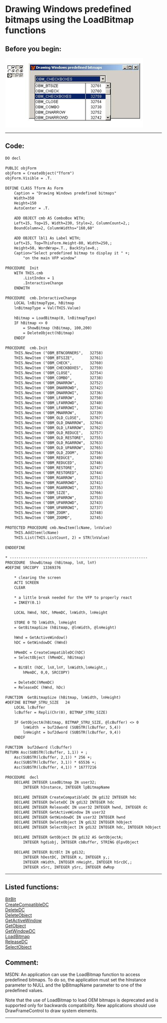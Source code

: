 
# Drawing Windows predefined bitmaps using the LoadBitmap functions

## Before you begin:
![](../images/winbmps.jpg)  
  
***  


## Code:
```foxpro  
DO decl

PUBLIC objForm
objForm = CreateObject("Tform")
objForm.Visible = .T.

DEFINE CLASS Tform As Form
	Caption = "Drawing Windows predefined bitmaps"
	Width=350
	Height=150
	AutoCenter = .T.

	ADD OBJECT cmb AS ComboBox WITH;
	Left=15, Top=15, Width=230, Style=2, ColumnCount=2,;
	BoundColumn=2, ColumnWidths="160,60"
	
	ADD OBJECT lbl1 As Label WITH;
	Left=15, Top=ThisForm.Height-80, Width=250,;
	Height=50, WordWrap=.T., BackStyle=0,;
	Caption="Select predefined bitmap to display it " +;
		"on the main VFP window"

PROCEDURE  Init
	WITH THIS.cmb
		.ListIndex = 1
		.InteractiveChange
	ENDWITH

PROCEDURE  cmb.InteractiveChange
	LOCAL lnBitmapType, hBitmap
	lnBitmapType = Val(THIS.Value)

	hBitmap = LoadBitmap(0, lnBitmapType)
	IF hBitmap <> 0
		= ShowBitmap (hBitmap, 100,200)
		= DeleteObject(hBitmap)
	ENDIF

PROCEDURE  cmb.Init
	THIS.NewItem ("OBM_BTNCORNERS",   32758)
	THIS.NewItem ("OBM_BTSIZE",       32761)
	THIS.NewItem ("OBM_CHECK",        32760)
	THIS.NewItem ("OBM_CHECKBOXES",   32759)
	THIS.NewItem ("OBM_CLOSE",        32754)
	THIS.NewItem ("OBM_COMBO",        32738)
	THIS.NewItem ("OBM_DNARROW",      32752)
	THIS.NewItem ("OBM_DNARROWD",     32742)
	THIS.NewItem ("OBM_DNARROWI",     32736)
	THIS.NewItem ("OBM_LFARROW",      32750)
	THIS.NewItem ("OBM_LFARROWD",     32740)
	THIS.NewItem ("OBM_LFARROWI",     32734)
	THIS.NewItem ("OBM_MNARROW",      32739)
	THIS.NewItem ("OBM_OLD_CLOSE",    32767)
	THIS.NewItem ("OBM_OLD_DNARROW",  32764)
	THIS.NewItem ("OBM_OLD_LFARROW",  32762)
	THIS.NewItem ("OBM_OLD_REDUCE",   32757)
	THIS.NewItem ("OBM_OLD_RESTORE",  32755)
	THIS.NewItem ("OBM_OLD_RGARROW",  32763)
	THIS.NewItem ("OBM_OLD_UPARROW",  32765)
	THIS.NewItem ("OBM_OLD_ZOOM",     32756)
	THIS.NewItem ("OBM_REDUCE",       32749)
	THIS.NewItem ("OBM_REDUCED",      32746)
	THIS.NewItem ("OBM_RESTORE",      32747)
	THIS.NewItem ("OBM_RESTORED",     32744)
	THIS.NewItem ("OBM_RGARROW",      32751)
	THIS.NewItem ("OBM_RGARROWD",     32741)
	THIS.NewItem ("OBM_RGARROWI",     32735)
	THIS.NewItem ("OBM_SIZE",         32766)
	THIS.NewItem ("OBM_UPARROW",      32753)
	THIS.NewItem ("OBM_UPARROWD",     32743)
	THIS.NewItem ("OBM_UPARROWI",     32737)
	THIS.NewItem ("OBM_ZOOM",         32748)
	THIS.NewItem ("OBM_ZOOMD",        32745)

PROTECTED PROCEDURE cmb.NewItem(lcName, lnValue)
	THIS.AddItem(lcName)
	THIS.List(THIS.ListCount, 2) = STR(lnValue)

ENDDEFINE

* --------------------------------------------------------------
PROCEDURE  ShowBitmap (hBitmap, lnX, lnY)
#DEFINE SRCCOPY  13369376

	* clearing the screen
	ACTI SCREEN
	CLEAR

	* a little break needed for the VFP to properly react
	= INKEY(0.1)

	LOCAL hWnd, hDC, hMemDC, lnWidth, lnHeight

	STORE 0 TO lnWidth, lnHeight
	= GetBitmapSize (hBitmap, @lnWidth, @lnHeight)

	hWnd = GetActiveWindow()
	hDC = GetWindowDC (hWnd)
	
	hMemDC = CreateCompatibleDC(hDC)
	= SelectObject (hMemDC, hBitmap)

	= BitBlt (hDC, lnX,lnY, lnWidth,lnHeight,;
		hMemDC, 0,0, SRCCOPY)

	= DeleteDC(hMemDC)
	= ReleaseDC (hWnd, hDc)

FUNCTION  GetBitmapSize (hBitmap, lnWidth, lnHeight)
#DEFINE BITMAP_STRU_SIZE   24
	LOCAL lcBuffer
	lcBuffer = Repli(Chr(0), BITMAP_STRU_SIZE)

	IF GetObjectA(hBitmap, BITMAP_STRU_SIZE, @lcBuffer) <> 0
		lnWidth  = buf2dword (SUBSTR(lcBuffer, 5,4))
		lnHeight = buf2dword (SUBSTR(lcBuffer, 9,4))
   	ENDIF

FUNCTION  buf2dword (lcBuffer)
RETURN Asc(SUBSTR(lcBuffer, 1,1)) + ;
	Asc(SUBSTR(lcBuffer, 2,1)) * 256 +;
	Asc(SUBSTR(lcBuffer, 3,1)) * 65536 +;
	Asc(SUBSTR(lcBuffer, 4,1)) * 16777216

PROCEDURE  decl
	DECLARE INTEGER LoadBitmap IN user32;
		INTEGER hInstance, INTEGER lpBitmapName

	DECLARE INTEGER CreateCompatibleDC IN gdi32 INTEGER hdc
	DECLARE INTEGER DeleteDC IN gdi32 INTEGER hdc
	DECLARE INTEGER ReleaseDC IN user32 INTEGER hwnd, INTEGER dc
	DECLARE INTEGER GetActiveWindow IN user32
	DECLARE INTEGER GetWindowDC IN user32 INTEGER hwnd
	DECLARE INTEGER DeleteObject IN gdi32 INTEGER hObject
	DECLARE INTEGER SelectObject IN gdi32 INTEGER hdc, INTEGER hObject

	DECLARE INTEGER GetObject IN gdi32 AS GetObjectA;
		INTEGER hgdiobj, INTEGER cbBuffer, STRING @lpvObject

	DECLARE INTEGER BitBlt IN gdi32;
		INTEGER hDestDC, INTEGER x, INTEGER y,;
		INTEGER nWidth, INTEGER nHeight, INTEGER hSrcDC,;
		INTEGER xSrc, INTEGER ySrc, INTEGER dwRop  
```  
***  


## Listed functions:
[BitBlt](../libraries/gdi32/BitBlt.md)  
[CreateCompatibleDC](../libraries/gdi32/CreateCompatibleDC.md)  
[DeleteDC](../libraries/gdi32/DeleteDC.md)  
[DeleteObject](../libraries/gdi32/DeleteObject.md)  
[GetActiveWindow](../libraries/user32/GetActiveWindow.md)  
[GetObject](../libraries/gdi32/GetObject.md)  
[GetWindowDC](../libraries/user32/GetWindowDC.md)  
[LoadBitmap](../libraries/user32/LoadBitmap.md)  
[ReleaseDC](../libraries/user32/ReleaseDC.md)  
[SelectObject](../libraries/gdi32/SelectObject.md)  

## Comment:
MSDN: An application can use the LoadBitmap function to access predefined bitmaps. To do so, the application must set the hInstance parameter to NULL and the lpBitmapName parameter to one of the predefined values.   
  
Note that the use of LoadBitmap to load OEM bitmaps is deprecated and is supported only for backwards compatibility. New applications should use DrawFrameControl to draw system elements.  
  
***  

